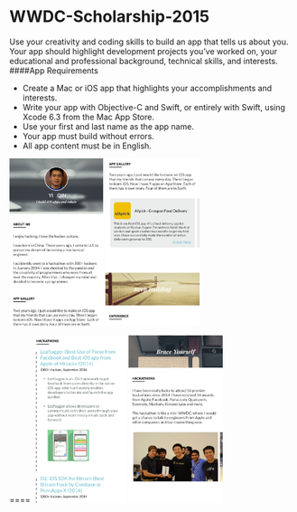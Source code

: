 # WWDC-Scholarship-2015
Use your creativity and coding skills to build an app that tells us about you. Your app should highlight
development projects you’ve worked on, your educational and professional background, technical
skills, and interests.
####App Requirements
- Create a Mac or iOS app that highlights your accomplishments and interests.
- Write your app with Objective-C and Swift, or entirely with Swift, using Xcode 6.3 from
 the Mac App Store.
- Use your first and last name as the app name.
- Your app must build without errors.
- All app content must be in English. 


<img src="https://github.com/yiqin/WWDC-Scholarship-2015/blob/master/Screenshots/screenshot1.png" alt="app screenshot 2" width="33%"/>
<img src="https://github.com/yiqin/WWDC-Scholarship-2015/blob/master/Screenshots/screenshot2.png" alt="app screenshot 1" width="33%"/>


====
<img src="https://github.com/yiqin/WWDC-Scholarship-2015/blob/master/Screenshots/screenshot3.png" alt="app screenshot 1" width="33%"/>
<img src="https://github.com/yiqin/WWDC-Scholarship-2015/blob/master/Screenshots/screenshot4.png" alt="app screenshot 1" width="33%"/>



